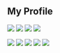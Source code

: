 ## My Profile
![](https://komarev.com/ghpvc/?username=kumaryoya)
![](https://qiita-badge.apiapi.app/s/kumaryoya/contributions.svg)
![](https://qiita-badge.apiapi.app/s/kumaryoya/posts.svg)
![](https://qiita-badge.apiapi.app/s/kumaryoya/followers.svg)

  
[![](https://raw.githubusercontent.com/kumaryoya/github-profile-summary-cards-example/master/profile-summary-card-output/blueberry/0-profile-details.svg)](https://github.com/kumaryoya/github-profile-summary-cards)
[![](https://raw.githubusercontent.com/vn7n24fzkq/github-profile-summary-cards-example/master/profile-summary-card-output/blueberry/1-repos-per-language.svg)](https://github.com/vn7n24fzkq/github-profile-summary-cards) [![](https://raw.githubusercontent.com/vn7n24fzkq/github-profile-summary-cards-example/master/profile-summary-card-output/blueberry/2-most-commit-language.svg)](https://github.com/vn7n24fzkq/github-profile-summary-cards)
[![](https://raw.githubusercontent.com/vn7n24fzkq/github-profile-summary-cards-example/master/profile-summary-card-output/blueberry/3-stats.svg)](https://github.com/vn7n24fzkq/github-profile-summary-cards) [![](https://raw.githubusercontent.com/vn7n24fzkq/github-profile-summary-cards-example/master/profile-summary-card-output/blueberry/4-productive-time.svg)](https://github.com/vn7n24fzkq/github-profile-summary-cards)
